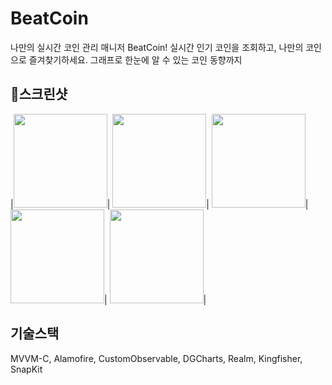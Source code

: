 # BeatCoin
나만의 실시간 코인 관리 매니저 BeatCoin!
실시간 인기 코인을 조회하고, 나만의 코인으로 즐겨찾기하세요.
그래프로 한눈에 알 수 있는 코인 동향까지

## 📱스크린샷
|<img src="https://github.com/thekoon0456/BeatCoin/assets/106993057/91e28e85-62e3-4cb5-9f86-1072a512b940" width="150"></img>|
<img src="https://github.com/thekoon0456/BeatCoin/assets/106993057/25553be9-29df-4159-8f5d-5af1431ad54c" width="150"></img>|
<img src="https://github.com/thekoon0456/BeatCoin/assets/106993057/1ede37ea-543a-46f7-b532-7e7237993f6e" width="150"></img>|
<img src="https://github.com/thekoon0456/BeatCoin/assets/106993057/d14e214e-80de-44e6-86e5-bffc5f0cbd38" width="150"></img>|
<img src="https://github.com/thekoon0456/BeatCoin/assets/106993057/8b5202fd-c17a-4c33-9080-5cb89145416d" width="150"></img>|
<br>

## 기술스택
MVVM-C, Alamofire, CustomObservable, DGCharts, Realm, Kingfisher, SnapKit
